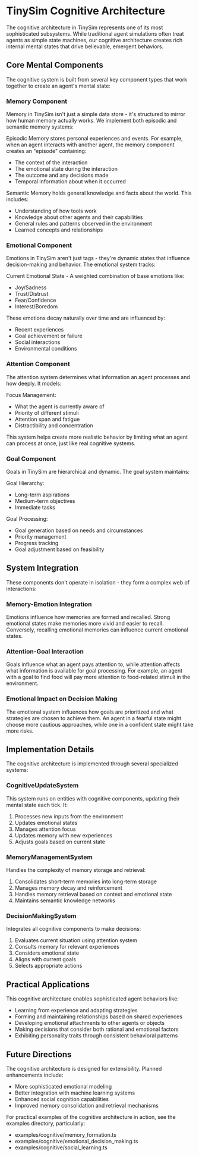 # TinySim Cognitive Architecture

The cognitive architecture in TinySim represents one of its most sophisticated subsystems. While traditional agent simulations often treat agents as simple state machines, our cognitive architecture creates rich internal mental states that drive believable, emergent behaviors.

## Core Mental Components

The cognitive system is built from several key component types that work together to create an agent's mental state:

### Memory Component

Memory in TinySim isn't just a simple data store - it's structured to mirror how human memory actually works. We implement both episodic and semantic memory systems:

Episodic Memory stores personal experiences and events. For example, when an agent interacts with another agent, the memory component creates an "episode" containing:

- The context of the interaction
- The emotional state during the interaction
- The outcome and any decisions made
- Temporal information about when it occurred

Semantic Memory holds general knowledge and facts about the world. This includes:

- Understanding of how tools work
- Knowledge about other agents and their capabilities
- General rules and patterns observed in the environment
- Learned concepts and relationships

### Emotional Component

Emotions in TinySim aren't just tags - they're dynamic states that influence decision-making and behavior. The emotional system tracks:

Current Emotional State - A weighted combination of base emotions like:

- Joy/Sadness
- Trust/Distrust
- Fear/Confidence
- Interest/Boredom

These emotions decay naturally over time and are influenced by:

- Recent experiences
- Goal achievement or failure
- Social interactions
- Environmental conditions

### Attention Component

The attention system determines what information an agent processes and how deeply. It models:

Focus Management:

- What the agent is currently aware of
- Priority of different stimuli
- Attention span and fatigue
- Distractibility and concentration

This system helps create more realistic behavior by limiting what an agent can process at once, just like real cognitive systems.

### Goal Component

Goals in TinySim are hierarchical and dynamic. The goal system maintains:

Goal Hierarchy:

- Long-term aspirations
- Medium-term objectives
- Immediate tasks

Goal Processing:

- Goal generation based on needs and circumstances
- Priority management
- Progress tracking
- Goal adjustment based on feasibility

## System Integration

These components don't operate in isolation - they form a complex web of interactions:

### Memory-Emotion Integration

Emotions influence how memories are formed and recalled. Strong emotional states make memories more vivid and easier to recall. Conversely, recalling emotional memories can influence current emotional states.

### Attention-Goal Interaction

Goals influence what an agent pays attention to, while attention affects what information is available for goal processing. For example, an agent with a goal to find food will pay more attention to food-related stimuli in the environment.

### Emotional Impact on Decision Making

The emotional system influences how goals are prioritized and what strategies are chosen to achieve them. An agent in a fearful state might choose more cautious approaches, while one in a confident state might take more risks.

## Implementation Details

The cognitive architecture is implemented through several specialized systems:

### CognitiveUpdateSystem

This system runs on entities with cognitive components, updating their mental state each tick. It:

1. Processes new inputs from the environment
2. Updates emotional states
3. Manages attention focus
4. Updates memory with new experiences
5. Adjusts goals based on current state

### MemoryManagementSystem

Handles the complexity of memory storage and retrieval:

1. Consolidates short-term memories into long-term storage
2. Manages memory decay and reinforcement
3. Handles memory retrieval based on context and emotional state
4. Maintains semantic knowledge networks

### DecisionMakingSystem

Integrates all cognitive components to make decisions:

1. Evaluates current situation using attention system
2. Consults memory for relevant experiences
3. Considers emotional state
4. Aligns with current goals
5. Selects appropriate actions

## Practical Applications

This cognitive architecture enables sophisticated agent behaviors like:

- Learning from experience and adapting strategies
- Forming and maintaining relationships based on shared experiences
- Developing emotional attachments to other agents or objects
- Making decisions that consider both rational and emotional factors
- Exhibiting personality traits through consistent behavioral patterns

## Future Directions

The cognitive architecture is designed for extensibility. Planned enhancements include:

- More sophisticated emotional modeling
- Better integration with machine learning systems
- Enhanced social cognition capabilities
- Improved memory consolidation and retrieval mechanisms

For practical examples of the cognitive architecture in action, see the examples directory, particularly:

- examples/cognitive/memory_formation.ts
- examples/cognitive/emotional_decision_making.ts
- examples/cognitive/social_learning.ts
